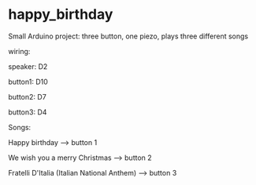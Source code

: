 # happy_birthday
Small Arduino project: three button, one piezo, plays three different songs

wiring:

speaker: D2

button1: D10

button2: D7

button3: D4



Songs:

Happy birthday --> button 1

We wish you a merry Christmas --> button 2

Fratelli D'Italia (Italian National Anthem) --> button 3
